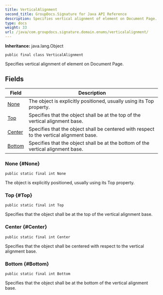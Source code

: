 ```yaml
---
title: VerticalAlignment
second_title: GroupDocs.Signature for Java API Reference
description: Specifies vertical alignment of element on Document Page.
type: docs
weight: 33
url: /java/com.groupdocs.signature.domain.enums/verticalalignment/
---
```

**Inheritance:**
java.lang.Object
```
public final class VerticalAlignment
```

Specifies vertical alignment of element on Document Page.
## Fields

| Field | Description |
| --- | --- |
| [None](#None) | The object is explicitly positioned, usually using its Top property. |
| [Top](#Top) | Specifies that the object shall be at the top of the vertical alignment base. |
| [Center](#Center) | Specifies that the object shall be centered with respect to the vertical alignment base. |
| [Bottom](#Bottom) | Specifies that the object shall be at the bottom of the vertical alignment base. |
### None {#None}
```
public static final int None
```


The object is explicitly positioned, usually using its Top property.

### Top {#Top}
```
public static final int Top
```


Specifies that the object shall be at the top of the vertical alignment base.

### Center {#Center}
```
public static final int Center
```


Specifies that the object shall be centered with respect to the vertical alignment base.

### Bottom {#Bottom}
```
public static final int Bottom
```


Specifies that the object shall be at the bottom of the vertical alignment base.

